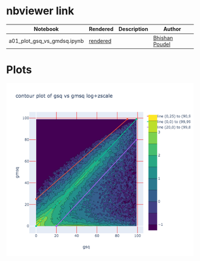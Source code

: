 # nbviewer link

|  Notebook | Rendered   | Description  |  Author |
|---|---|---|---|
| a01_plot_gsq_vs_gmdsq.ipynb  | [rendered](https://nbviewer.jupyter.org/github/bpRsh/2019_shear_analysis_after_dmstack/blob/master/Nov_2019/Nov18/a01_plot_gsq_vs_gmdsq.ipynb)  |   | [Bhishan Poudel](https://bhishanpdl.github.io/)  |



# Plots
![](images/contour_plot.png)
